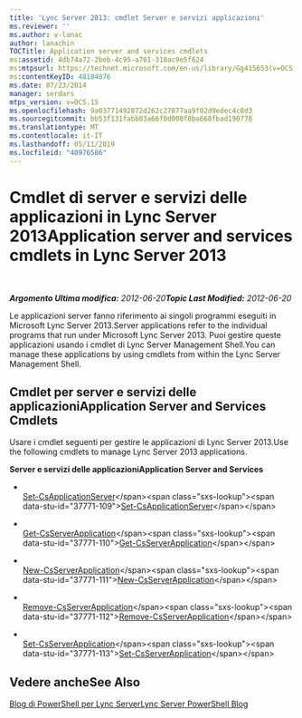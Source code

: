 ```yaml
---
title: 'Lync Server 2013: cmdlet Server e servizi applicazioni'
ms.reviewer: ''
ms.author: v-lanac
author: lanachin
TOCTitle: Application server and services cmdlets
ms:assetid: 4db74a72-2beb-4c95-a761-310ac9e5f624
ms:mtpsurl: https://technet.microsoft.com/en-us/library/Gg415653(v=OCS.15)
ms:contentKeyID: 48184076
ms.date: 07/23/2014
manager: serdars
mtps_version: v=OCS.15
ms.openlocfilehash: 9a03771492872d262c27877aa9f02d9edec4c8d3
ms.sourcegitcommit: bb53f131fabb03a66f0d000f8ba668fbad190778
ms.translationtype: MT
ms.contentlocale: it-IT
ms.lasthandoff: 05/11/2019
ms.locfileid: "40976586"
---
```

<div data-xmlns="http://www.w3.org/1999/xhtml">

<div class="topic" data-xmlns="http://www.w3.org/1999/xhtml" data-msxsl="urn:schemas-microsoft-com:xslt" data-cs="http://msdn.microsoft.com/en-us/">

<div data-asp="http://msdn2.microsoft.com/asp">

# <a name="application-server-and-services-cmdlets-in-lync-server-2013"></a><span data-ttu-id="37771-102">Cmdlet di server e servizi delle applicazioni in Lync Server 2013</span><span class="sxs-lookup"><span data-stu-id="37771-102">Application server and services cmdlets in Lync Server 2013</span></span>

</div>

<div id="mainSection">

<div id="mainBody">

<span> </span>

<span data-ttu-id="37771-103">_**Argomento Ultima modifica:** 2012-06-20_</span><span class="sxs-lookup"><span data-stu-id="37771-103">_**Topic Last Modified:** 2012-06-20_</span></span>

<span data-ttu-id="37771-104">Le applicazioni server fanno riferimento ai singoli programmi eseguiti in Microsoft Lync Server 2013.</span><span class="sxs-lookup"><span data-stu-id="37771-104">Server applications refer to the individual programs that run under Microsoft Lync Server 2013.</span></span> <span data-ttu-id="37771-105">Puoi gestire queste applicazioni usando i cmdlet di Lync Server Management Shell.</span><span class="sxs-lookup"><span data-stu-id="37771-105">You can manage these applications by using cmdlets from within the Lync Server Management Shell.</span></span>

<div>

## <a name="application-server-and-services-cmdlets"></a><span data-ttu-id="37771-106">Cmdlet per server e servizi delle applicazioni</span><span class="sxs-lookup"><span data-stu-id="37771-106">Application Server and Services Cmdlets</span></span>

<span data-ttu-id="37771-107">Usare i cmdlet seguenti per gestire le applicazioni di Lync Server 2013.</span><span class="sxs-lookup"><span data-stu-id="37771-107">Use the following cmdlets to manage Lync Server 2013 applications.</span></span>

<span data-ttu-id="37771-108">**Server e servizi delle applicazioni**</span><span class="sxs-lookup"><span data-stu-id="37771-108">**Application Server and Services**</span></span>

  - <span></span>  
    <span data-ttu-id="37771-109">[Set-CsApplicationServer](https://technet.microsoft.com/en-us/library/Gg398562(v=OCS.15))</span><span class="sxs-lookup"><span data-stu-id="37771-109">[Set-CsApplicationServer](https://technet.microsoft.com/en-us/library/Gg398562(v=OCS.15))</span></span>

<!-- end list -->

  - <span></span>  
    <span data-ttu-id="37771-110">[Get-CsServerApplication](https://technet.microsoft.com/en-us/library/Gg425948(v=OCS.15))</span><span class="sxs-lookup"><span data-stu-id="37771-110">[Get-CsServerApplication](https://technet.microsoft.com/en-us/library/Gg425948(v=OCS.15))</span></span>

  - <span></span>  
    <span data-ttu-id="37771-111">[New-CsServerApplication](https://technet.microsoft.com/en-us/library/Gg398096(v=OCS.15))</span><span class="sxs-lookup"><span data-stu-id="37771-111">[New-CsServerApplication](https://technet.microsoft.com/en-us/library/Gg398096(v=OCS.15))</span></span>

  - <span></span>  
    <span data-ttu-id="37771-112">[Remove-CsServerApplication](https://technet.microsoft.com/en-us/library/Gg398366(v=OCS.15))</span><span class="sxs-lookup"><span data-stu-id="37771-112">[Remove-CsServerApplication](https://technet.microsoft.com/en-us/library/Gg398366(v=OCS.15))</span></span>

  - <span></span>  
    <span data-ttu-id="37771-113">[Set-CsServerApplication](https://technet.microsoft.com/en-us/library/Gg412850(v=OCS.15))</span><span class="sxs-lookup"><span data-stu-id="37771-113">[Set-CsServerApplication](https://technet.microsoft.com/en-us/library/Gg412850(v=OCS.15))</span></span>

</div>

<div>

## <a name="see-also"></a><span data-ttu-id="37771-114">Vedere anche</span><span class="sxs-lookup"><span data-stu-id="37771-114">See Also</span></span>


[<span data-ttu-id="37771-115">Blog di PowerShell per Lync Server</span><span class="sxs-lookup"><span data-stu-id="37771-115">Lync Server PowerShell Blog</span></span>](http://go.microsoft.com/fwlink/p/?linkid=203150)  
  

</div>

</div>

<span> </span>

</div>

</div>

</div>

